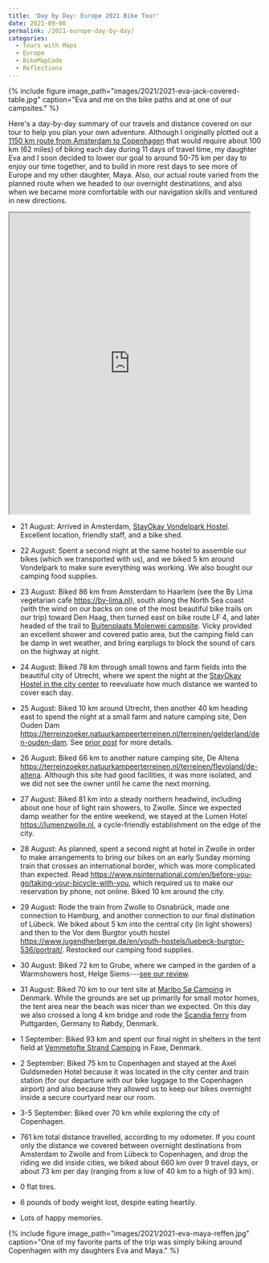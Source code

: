 ```yaml
---
title: 'Day by Day: Europe 2021 Bike Tour'
date: 2021-09-06
permalink: /2021-europe-day-by-day/
categories:
  - Tours with Maps
  - Europe
  - BikeMapCode
  - Reflections
---
```

{% include figure image_path="images/2021/2021-eva-jack-covered-table.jpg" caption="Eva and me on the bike paths and at one of our campsites." %}

Here's a day-by-day summary of our travels and distance covered on our tour to help you plan your own adventure. Although I originally plotted out a [1150 km route from Amsterdam to Copenhagen](https://jackdougherty.github.io/bikemapcode/europe.html) that would require about 100 km (62 miles) of biking each day during 11 days of travel time, my daughter Eva and I soon decided to lower our goal to around 50-75 km per day to enjoy our time together, and to build in more rest days to see more of Europe and my other daughter, Maya. Also, our actual route varied from the planned route when we headed to our overnight destinations, and also when we became more comfortable with our navigation skills and ventured in new directions.

<iframe src="https://jackdougherty.github.io/bikemapcode/europe.html" width="95%" height="600px"></iframe>

- 21 August: Arrived in Amsterdam, [StayOkay Vondelpark Hostel](https://www.stayokay.com/en/hostel/amsterdam-vondelpark). Excellent location, friendly staff, and a bike shed.

- 22 August: Spent a second night at the same hostel to assemble our bikes (which we transported with us), and we biked 5 km around Vondelpark to make sure everything was working. We also bought our camping food supplies.

- 23 August: Biked 86 km from Amsterdam to Haarlem (see the By Lima vegetarian cafe <https://by-lima.nl>), south along the North Sea coast (with the wind on our backs on one of the most beautiful bike trails on our trip) toward Den Haag, then turned east on bike route LF 4, and later headed of the trail to [Buitenplaats Molenwei campsite](https://buitenplaatsmolenwei.nl/). Vicky provided an excellent shower and covered patio area, but the camping field can be damp in wet weather, and bring earplugs to block the sound of cars on the highway at night.

- 24 August: Biked 78 km through small towns and farm fields into the beautiful city of Utrecht, where we spent the night at the [StayOkay Hostel in the city center](https://www.stayokay.com/en/hostel/utrecht-centrum) to reevaluate how much distance we wanted to cover each day.

- 25 August: Biked 10 km around Utrecht, then another 40 km heading east to spend the night at a small farm and nature camping site, Den Ouden Dam <https://terreinzoeker.natuurkampeerterreinen.nl/terreinen/gelderland/den-ouden-dam>. See [prior post](https://jackbikes.org/2021-bikes-trains-quality-time/) for more details.

- 26 August: Biked 66 km to another nature camping site, De Altena <https://terreinzoeker.natuurkampeerterreinen.nl/terreinen/flevoland/de-altena>. Although this site had good facilities, it was more isolated, and we did not see the owner until he came the next morning.

- 27 August: Biked 81 km into a steady northern headwind, including about one hour of light rain showers, to Zwolle. Since we expected damp weather for the entire weekend, we stayed at the Lumen Hotel <https://lumenzwolle.nl>, a cycle-friendly establishment on the edge of the city.

- 28 August: As planned, spent a second night at hotel in Zwolle in order to make arrangements to bring our bikes on an early Sunday morning train that crosses an international border, which was more complicated than expected. Read <https://www.nsinternational.com/en/before-you-go/taking-your-bicycle-with-you>, which required us to make our reservation by phone, not online. Biked 10 km around the city.

- 29 August: Rode the train from Zwolle to Osnabrück, made one connection to Hamburg, and another connection to our final distination of Lübeck. We biked about 5 km into the central city (in light showers) and then to the Vor dem Burgtor youth hostel <https://www.jugendherberge.de/en/youth-hostels/luebeck-burgtor-536/portrait/>. Restocked our camping food supplies.

- 30 August: Biked 72 km to Grube, where we camped in the garden of a Warmshowers host, Helge Siems---[see our review](2021-copenhagen-hamburg-warmshowers/).

- 31 August: Biked 70 km to our tent site at [Maribo Sø Camping](https://maribo-camping.dk/en) in Denmark. While the grounds are set up primarily for small motor homes, the tent area near the beach was nicer than we expected. On this day we also crossed a long 4 km bridge and rode the [Scandia ferry](https://www.scandlines.com/prices/puttgarden-rodby) from Puttgarden, Germany to Røbdy, Denmark.

- 1 September: Biked 93 km and spent our final night in shelters in the tent field at [Vemmetofte Strand Camping](http://vemmetoftestrand.dk-camp.dk) in Faxe, Denmark.

- 2 September: Biked 75 km to Copenhagen and stayed at the Axel Guldsmeden Hotel because it was located in the city center and train station (for our departure with our bike luggage to the Copenhagen airport) and also because they allowed us to keep our bikes overnight inside a secure courtyard near our room.

- 3-5 September: Biked over 70 km while exploring the city of Copenhagen.

- 761 km total distance travelled, according to my odometer. If you count only the distance we covered between overnight destinations from Amsterdam to Zwolle and from Lübeck to Copenhagen, and drop the riding we did inside cities, we biked about 660 km over 9 travel days, or about 73 km per day (ranging from a low of 40 km to a high of 93 km).

- 0 flat tires.

- 6 pounds of body weight lost, despite eating heartily.

- Lots of happy memories.

{% include figure image_path="images/2021/2021-eva-maya-reffen.jpg" caption="One of my favorite parts of the trip was simply biking around Copenhagen with my daughters Eva and Maya." %}

